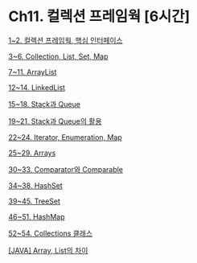 # Ch11. 컬렉션 프레임웍 [6시간]

[1~2. 컬렉션 프레임웍, 핵심 인터페이스](Ch11%20%E1%84%8F%E1%85%A5%E1%86%AF%E1%84%85%E1%85%A6%E1%86%A8%E1%84%89%E1%85%A7%E1%86%AB%20%E1%84%91%E1%85%B3%E1%84%85%E1%85%A6%E1%84%8B%E1%85%B5%E1%86%B7%E1%84%8B%E1%85%AF%E1%86%A8%20%5B6%E1%84%89%E1%85%B5%E1%84%80%E1%85%A1%E1%86%AB%5D%20ec8da24bbfda473096f8fe23082de8f6/1~2%20%E1%84%8F%E1%85%A5%E1%86%AF%E1%84%85%E1%85%A6%E1%86%A8%E1%84%89%E1%85%A7%E1%86%AB%20%E1%84%91%E1%85%B3%E1%84%85%E1%85%A6%E1%84%8B%E1%85%B5%E1%86%B7%E1%84%8B%E1%85%AF%E1%86%A8,%20%E1%84%92%E1%85%A2%E1%86%A8%E1%84%89%E1%85%B5%E1%86%B7%20%E1%84%8B%E1%85%B5%E1%86%AB%E1%84%90%E1%85%A5%E1%84%91%E1%85%A6%E1%84%8B%E1%85%B5%E1%84%89%E1%85%B3%20a0fd62c63e904bc79a1130d85ec01262.md)

[3~6. Collection, List, Set, Map](Ch11%20%E1%84%8F%E1%85%A5%E1%86%AF%E1%84%85%E1%85%A6%E1%86%A8%E1%84%89%E1%85%A7%E1%86%AB%20%E1%84%91%E1%85%B3%E1%84%85%E1%85%A6%E1%84%8B%E1%85%B5%E1%86%B7%E1%84%8B%E1%85%AF%E1%86%A8%20%5B6%E1%84%89%E1%85%B5%E1%84%80%E1%85%A1%E1%86%AB%5D%20ec8da24bbfda473096f8fe23082de8f6/3~6%20Collection,%20List,%20Set,%20Map%20982e3143a6fa4899a33aa282472a26c9.md)

[7~11. ArrayList](Ch11%20%E1%84%8F%E1%85%A5%E1%86%AF%E1%84%85%E1%85%A6%E1%86%A8%E1%84%89%E1%85%A7%E1%86%AB%20%E1%84%91%E1%85%B3%E1%84%85%E1%85%A6%E1%84%8B%E1%85%B5%E1%86%B7%E1%84%8B%E1%85%AF%E1%86%A8%20%5B6%E1%84%89%E1%85%B5%E1%84%80%E1%85%A1%E1%86%AB%5D%20ec8da24bbfda473096f8fe23082de8f6/7~11%20ArrayList%20b5dd1f3cfcf04bf396d8fd3b87fa7378.md)

[12~14. LinkedList](Ch11%20%E1%84%8F%E1%85%A5%E1%86%AF%E1%84%85%E1%85%A6%E1%86%A8%E1%84%89%E1%85%A7%E1%86%AB%20%E1%84%91%E1%85%B3%E1%84%85%E1%85%A6%E1%84%8B%E1%85%B5%E1%86%B7%E1%84%8B%E1%85%AF%E1%86%A8%20%5B6%E1%84%89%E1%85%B5%E1%84%80%E1%85%A1%E1%86%AB%5D%20ec8da24bbfda473096f8fe23082de8f6/12~14%20LinkedList%2039c125e78b964a3d83e3abe4ac3a3b32.md)

[15~18. Stack과 Queue](Ch11%20%E1%84%8F%E1%85%A5%E1%86%AF%E1%84%85%E1%85%A6%E1%86%A8%E1%84%89%E1%85%A7%E1%86%AB%20%E1%84%91%E1%85%B3%E1%84%85%E1%85%A6%E1%84%8B%E1%85%B5%E1%86%B7%E1%84%8B%E1%85%AF%E1%86%A8%20%5B6%E1%84%89%E1%85%B5%E1%84%80%E1%85%A1%E1%86%AB%5D%20ec8da24bbfda473096f8fe23082de8f6/15~18%20Stack%E1%84%80%E1%85%AA%20Queue%201b9874b5ab2240eba36c8d127024a7fe.md)

[19~21. Stack과 Queue의 활용](Ch11%20%E1%84%8F%E1%85%A5%E1%86%AF%E1%84%85%E1%85%A6%E1%86%A8%E1%84%89%E1%85%A7%E1%86%AB%20%E1%84%91%E1%85%B3%E1%84%85%E1%85%A6%E1%84%8B%E1%85%B5%E1%86%B7%E1%84%8B%E1%85%AF%E1%86%A8%20%5B6%E1%84%89%E1%85%B5%E1%84%80%E1%85%A1%E1%86%AB%5D%20ec8da24bbfda473096f8fe23082de8f6/19~21%20Stack%E1%84%80%E1%85%AA%20Queue%E1%84%8B%E1%85%B4%20%E1%84%92%E1%85%AA%E1%86%AF%E1%84%8B%E1%85%AD%E1%86%BC%2051f79eafe25a4f41801f45d79533a635.md)

[22~24. Iterator, Enumeration, Map](Ch11%20%E1%84%8F%E1%85%A5%E1%86%AF%E1%84%85%E1%85%A6%E1%86%A8%E1%84%89%E1%85%A7%E1%86%AB%20%E1%84%91%E1%85%B3%E1%84%85%E1%85%A6%E1%84%8B%E1%85%B5%E1%86%B7%E1%84%8B%E1%85%AF%E1%86%A8%20%5B6%E1%84%89%E1%85%B5%E1%84%80%E1%85%A1%E1%86%AB%5D%20ec8da24bbfda473096f8fe23082de8f6/22~24%20Iterator,%20Enumeration,%20Map%2092273388e7624a04800aa1194f5f3f4a.md)

[25~29. Arrays](Ch11%20%E1%84%8F%E1%85%A5%E1%86%AF%E1%84%85%E1%85%A6%E1%86%A8%E1%84%89%E1%85%A7%E1%86%AB%20%E1%84%91%E1%85%B3%E1%84%85%E1%85%A6%E1%84%8B%E1%85%B5%E1%86%B7%E1%84%8B%E1%85%AF%E1%86%A8%20%5B6%E1%84%89%E1%85%B5%E1%84%80%E1%85%A1%E1%86%AB%5D%20ec8da24bbfda473096f8fe23082de8f6/25~29%20Arrays%20a45b45f1490b4cd38d377d9802ca64d3.md)

[30~33. Comparator와 Comparable](Ch11%20%E1%84%8F%E1%85%A5%E1%86%AF%E1%84%85%E1%85%A6%E1%86%A8%E1%84%89%E1%85%A7%E1%86%AB%20%E1%84%91%E1%85%B3%E1%84%85%E1%85%A6%E1%84%8B%E1%85%B5%E1%86%B7%E1%84%8B%E1%85%AF%E1%86%A8%20%5B6%E1%84%89%E1%85%B5%E1%84%80%E1%85%A1%E1%86%AB%5D%20ec8da24bbfda473096f8fe23082de8f6/30~33%20Comparator%E1%84%8B%E1%85%AA%20Comparable%206167f533ccff4ab094ad3b167b6b091c.md)

[34~38. HashSet](Ch11%20%E1%84%8F%E1%85%A5%E1%86%AF%E1%84%85%E1%85%A6%E1%86%A8%E1%84%89%E1%85%A7%E1%86%AB%20%E1%84%91%E1%85%B3%E1%84%85%E1%85%A6%E1%84%8B%E1%85%B5%E1%86%B7%E1%84%8B%E1%85%AF%E1%86%A8%20%5B6%E1%84%89%E1%85%B5%E1%84%80%E1%85%A1%E1%86%AB%5D%20ec8da24bbfda473096f8fe23082de8f6/34~38%20HashSet%20481d88f3bab14066b07f9dd1d0f180bd.md)

[39~45. TreeSet](Ch11%20%E1%84%8F%E1%85%A5%E1%86%AF%E1%84%85%E1%85%A6%E1%86%A8%E1%84%89%E1%85%A7%E1%86%AB%20%E1%84%91%E1%85%B3%E1%84%85%E1%85%A6%E1%84%8B%E1%85%B5%E1%86%B7%E1%84%8B%E1%85%AF%E1%86%A8%20%5B6%E1%84%89%E1%85%B5%E1%84%80%E1%85%A1%E1%86%AB%5D%20ec8da24bbfda473096f8fe23082de8f6/39~45%20TreeSet%208e03cd04bd8a40b49abe19e02167d7ca.md)

[46~51. HashMap](Ch11%20%E1%84%8F%E1%85%A5%E1%86%AF%E1%84%85%E1%85%A6%E1%86%A8%E1%84%89%E1%85%A7%E1%86%AB%20%E1%84%91%E1%85%B3%E1%84%85%E1%85%A6%E1%84%8B%E1%85%B5%E1%86%B7%E1%84%8B%E1%85%AF%E1%86%A8%20%5B6%E1%84%89%E1%85%B5%E1%84%80%E1%85%A1%E1%86%AB%5D%20ec8da24bbfda473096f8fe23082de8f6/46~51%20HashMap%20908520b029cd4d27b3be37e897813d7c.md)

[52~54. Collections 클래스](Ch11%20%E1%84%8F%E1%85%A5%E1%86%AF%E1%84%85%E1%85%A6%E1%86%A8%E1%84%89%E1%85%A7%E1%86%AB%20%E1%84%91%E1%85%B3%E1%84%85%E1%85%A6%E1%84%8B%E1%85%B5%E1%86%B7%E1%84%8B%E1%85%AF%E1%86%A8%20%5B6%E1%84%89%E1%85%B5%E1%84%80%E1%85%A1%E1%86%AB%5D%20ec8da24bbfda473096f8fe23082de8f6/52~54%20Collections%20%E1%84%8F%E1%85%B3%E1%86%AF%E1%84%85%E1%85%A2%E1%84%89%E1%85%B3%2030d8e6ff799b42fa937c6f8b2c93297b.md)

[[JAVA] Array, List의 차이]([JAVA]%20Array,%20List의%20차이%201ce65c8b294843b99f52cff63616bd21.md)